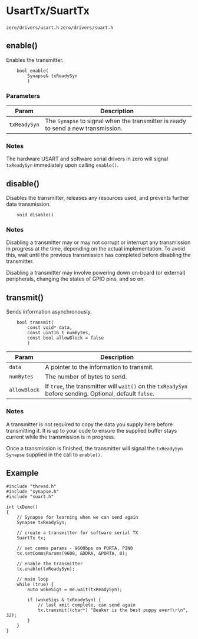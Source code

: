 # UsartTx/SuartTx
```zero/drivers/usart.h```
```zero/drivers/suart.h```

## enable()
Enables the transmitter.
```
    bool enable(
        Synapse& txReadySyn
        )
```

### Parameters
|Param|Description|
|-----|-----------|
|```txReadySyn```|The ```Synapse``` to signal when the transmitter is ready to send a new transmission.|

### Notes
The hardware USART and software serial drivers in zero will signal ```txReadySyn``` immediately upon calling ```enable()```.

## disable()
Disables the transmitter, releases any resources used, and prevents further data transmission.
```
    void disable()
```
### Notes
Disabling a transmitter may or may not corrupt or interrupt any transmission in progress at the time, depending on the actual implementation. To avoid this, wait until the previous transmission has completed before disabling the transmitter.

Disabling a transmitter may involve powering down on-board (or external) peripherals, changing the states of GPIO pins, and so on.

## transmit()
Sends information asynchronously.
```
    bool transmit(
        const void* data,
        const uint16_t numBytes,
        const bool allowBlock = false
        )
```
|Param|Description|
|-----|-----------|
|```data```|A pointer to the information to transmit.|
|```numBytes```|The number of bytes to send.|
|```allowBlock```|If ```true```, the transmitter will ```wait()``` on the ```txReadySyn``` before sending. Optional, default ```false```.|

### Notes
A transmitter is not required to copy the data you supply here before transmitting it. It is up to your code to ensure the supplied buffer stays current while the transmission is in progress.

Once a transmission is finished, the transmitter will signal the ```txReadySyn``` ```Synapse``` supplied in the call to ```enable()```.

## Example
```
#include "thread.h"
#include "synapse.h"
#include "suart.h"

int txDemo()
{
    // Synapse for learning when we can send again
    Synapse txReadySyn;

    // create a transmitter for software serial TX
    SuartTx tx;

    // set comms params - 9600bps on PORTA, PIN0
    tx.setCommsParams(9600, &DDRA, &PORTA, 0);

    // enable the transmitter
    tx.enable(txReadySyn);

    // main loop
    while (true) {
        auto wokeSigs = me.wait(txReadySyn);
    
        if (wokeSigs & txReadySyn) {
            // last xmit complete, can send again
            tx.transmit((char*) "Beaker is the best puppy ever!\r\n", 32);
        }
    }
}
```

